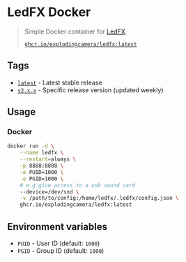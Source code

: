 # LedFX Docker

> Simple Docker container for [LedFX](https://www.ledfx.app/). <br/>
>
> [`ghcr.io/explodingcamera/ledfx:latest`](https://github.com/explodingcamera/docker-ledfx/pkgs/container/ledfx)

## Tags

- [`latest`](https://github.com/explodingcamera/docker-ledfx/pkgs/container/ledfx) - Latest stable release
- [`v2.x.x`](https://github.com/explodingcamera/docker-ledfx/pkgs/container/ledfx) - Specific release version (updated weekly)

## Usage

### Docker

```bash
docker run -d \
    --name ledfx \
    --restart=always \
    -p 8888:8888 \
    -e PUID=1000 \
    -e PGID=1000 \
    # e.g give access to a usb sound card
    --device=/dev/snd \
    -v /path/to/config:/home/ledfx/.ledfx/config.json \
    ghcr.io/explodingcamera/ledfx:latest
```

## Environment variables

- `PUID` - User ID (default: `1000`)
- `PGID` - Group ID (default: `1000`)
